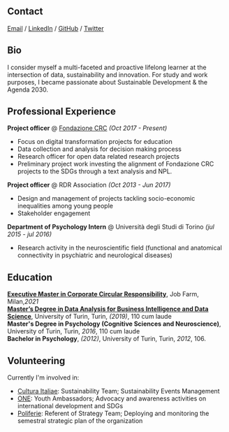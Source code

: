 ## Contact

[Email](mailto:andrea.selva@outlook.it) / [LinkedIn](https://www.linkedin.com/in/andrea-s-091531160/) / [GitHub](https://github.com/selvaandrea) / [Twitter](https://twitter.com/andreaselva9)

## Bio

I consider myself a multi-faceted and proactive lifelong learner at the intersection of data, sustainability and innovation. For study and work purposes, I became passionate about Sustainable Development & the Agenda 2030.

## Professional Experience

**Project officer** @ [Fondazione CRC](https://www.fondazionecrc.it/) _(Oct 2017 - Present)_ <br>
- Focus on digital transformation projects for education
- Data collection and analysis for decision making process
- Research officer for open data related research projects
- Preliminary project work investing the alignment of Fondazione CRC projects to the SDGs through a text analysis and NPL.

**Project officer** @ RDR Association _(Oct 2013 - Jun 2017)_ <br>
- Design and management of projects tackling socio-economic inequalities among young people
- Stakeholder engagement

**Department of Psychology Intern** @ Università degli Studi di Torino _(jul 2015 - jul 2016)_ <br>
- Research activity in the neuroscientific field (functional and anatomical connectivity in psychiatric and neurological diseases)

## Education

**[Executive Master in Corporate Circular Responsibility](https://www.masteradabi.it/)**, Job Farm, Milan,_2021_ <br>
**[Master’s Degree in Data Analysis for Business Intelligence and Data Science](https://www.masteradabi.it/)**, University of Turin, Turin, _(2019)_, 110 cum laude <br>
**Master's Degree in Psychology (Cognitive Sciences and Neuroscience)**, University of Turin, Turin, _2016_, 110 cum laude <br>
**Bachelor in Psychology**, _(2012)_, University of Turin, Turin, _2012_, 106.

## Volunteering
Currently I'm involved in:
- [Cultura Italiae](https://www.culturaitaliae.it/membri/): Sustainability Team; Sustainability Events Management
- [ONE](https://www.one.org/international/): Youth Ambassadors; Advocacy and awareness activities on international development and SDGs
- [Poliferie](https://poliferie.org/): Referent of Strategy Team; Deploying and monitoring the semestral strategic plan of the organization
